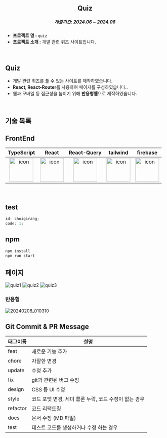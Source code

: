 ## <h2 align="center">Quiz</h2>

<h5 align="center">개발기간: 2024.06 ~ 2024.06</h5>

- **프로젝트 명 :** `quiz`
- **프로젝트 소개 :** 개발 관련 퀴즈 사이트입니다.

<br>

## Quiz

- 개발 관련 퀴즈를 풀 수 있는 사이트를 제작하였습니다.
- **React, React-Router**를 사용하여 페이지를 구성하였습니다..
- 웹과 모바일 등 접근성을 높이기 위해 **반응형웹**으로 제작하였습니다.

<br>

## 기술 목록

## FrontEnd

|                                                                                    TypeScript                                                                                     |                                                                                 React                                                                                 |                                                                                React-Query                                                                                 |                                                                                  tailwind                                                                                   |                                                                                 firebase                                                                                 |
| :-------------------------------------------------------------------------------------------------------------------------------------------------------------------------------: | :-------------------------------------------------------------------------------------------------------------------------------------------------------------------: | :------------------------------------------------------------------------------------------------------------------------------------------------------------------------: | :-------------------------------------------------------------------------------------------------------------------------------------------------------------------------: | :----------------------------------------------------------------------------------------------------------------------------------------------------------------------: |
| <div style="display: flex; align-items: flex-start; justify-content: center;"><img src="https://cdn.simpleicons.org/typescript/3178C6" alt="icon" width="75" height="75" /></div> | <div style="display: flex; align-items: flex-start; justify-content: center;"><img src="https://cdn.simpleicons.org/react" alt="icon" width="75" height="75" /></div> | <div style="display: flex; align-items: flex-start; justify-content: center;"><img src="https://cdn.simpleicons.org/reactquery" alt="icon" width="75" height="75" /></div> | <div style="display: flex; align-items: flex-start; justify-content: center;"><img src="https://cdn.simpleicons.org/tailwindcss" alt="icon" width="75" height="75" /></div> | <div style="display: flex; align-items: flex-start; justify-content: center;"><img src="https://cdn.simpleicons.org/firebase" alt="icon" width="75" height="75" /></div> |

<br />

## test

```js
id: choigirang;
code: 1;
```

## npm

```js
npm install
npm run start
```

## 페이지

![quiz1](https://github.com/choigirang/quiz/assets/118104644/95a5cb09-f995-4703-b64d-4d80224e4d16)
![quiz2](https://github.com/choigirang/quiz/assets/118104644/aff69d47-b8f0-4bca-b0b7-9c84afaef8bb)
![quiz3](https://github.com/choigirang/quiz/assets/118104644/0261589c-8301-4680-9cf3-ea74a012c59b)

### 반응형

![20240208_010310](https://choigirang-portfolio.s3.ap-northeast-2.amazonaws.com/portfolioV2/portfolio-v2+2.gif)

## Git Commit & PR Message

| 태그이름 | 설명                                                  |
| -------- | ----------------------------------------------------- |
| feat     | 새로운 기능 추가                                      |
| chore    | 자잘한 변경                                           |
| update   | 수정 추가                                             |
| fix      | git과 관련된 버그 수정                                |
| design   | CSS 등 UI 수정                                        |
| style    | 코드 포맷 변경, 세미 콜론 누락, 코드 수정이 없는 경우 |
| refactor | 코드 리팩토링                                         |
| docs     | 문서 수정 (MD 파일)                                   |
| test     | 테스트 코드를 생성하거나 수정 하는 경우               |
